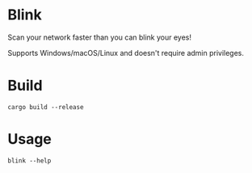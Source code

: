 # Blink

Scan your network faster than you can blink your eyes!

Supports Windows/macOS/Linux and doesn't require admin privileges.

# Build

```console
cargo build --release
```

# Usage

```console
blink --help
```
